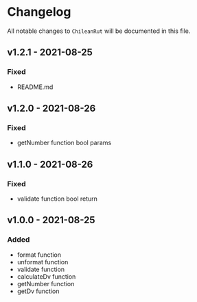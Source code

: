 # Changelog

All notable changes to `ChileanRut` will be documented in this file.

## v1.2.1 - 2021-08-25
### Fixed
- README.md

## v1.2.0 - 2021-08-26
### Fixed
- getNumber function bool params

## v1.1.0 - 2021-08-26
### Fixed
- validate function bool return

## v1.0.0 - 2021-08-25
### Added
- format function
- unformat function
- validate function
- calculateDv function
- getNumber function
- getDv function
